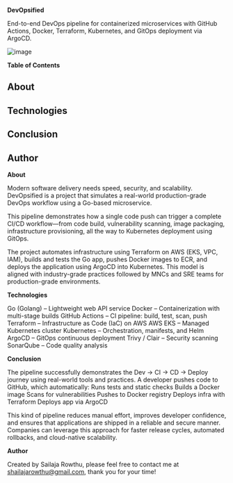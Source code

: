 **DevOpsified**

End-to-end DevOps pipeline for containerized microservices with GitHub Actions, Docker, Terraform, Kubernetes, and GitOps deployment via ArgoCD.


![image](https://github.com/user-attachments/assets/3ef515ff-224e-475c-bf37-a4795b214ce0)


**Table of Contents**

## About

## Technologies

## Conclusion

## Author



**About**

Modern software delivery needs speed, security, and scalability. DevOpsified is a project that simulates a real-world production-grade DevOps workflow using a Go-based microservice.

This pipeline demonstrates how a single code push can trigger a complete CI/CD workflow—from code build, vulnerability scanning, image packaging, infrastructure provisioning, all the way to Kubernetes deployment using GitOps.

The project automates infrastructure using Terraform on AWS (EKS, VPC, IAM), builds and tests the Go app, pushes Docker images to ECR, and deploys the application using ArgoCD into Kubernetes. This model is aligned with industry-grade practices followed by MNCs and SRE teams for production-grade environments.


**Technologies**

Go (Golang) – Lightweight web API service
Docker – Containerization with multi-stage builds
GitHub Actions – CI pipeline: build, test, scan, push
Terraform – Infrastructure as Code (IaC) on AWS
AWS EKS – Managed Kubernetes cluster
Kubernetes – Orchestration, manifests, and Helm
ArgoCD – GitOps continuous deployment
Trivy / Clair – Security scanning
SonarQube – Code quality analysis


**Conclusion**

The pipeline successfully demonstrates the Dev → CI → CD → Deploy journey using real-world tools and practices. A developer pushes code to GitHub, which automatically:
Runs tests and static checks
Builds a Docker image
Scans for vulnerabilities
Pushes to Docker registry
Deploys infra with Terraform
Deploys app via ArgoCD

This kind of pipeline reduces manual effort, improves developer confidence, and ensures that applications are shipped in a reliable and secure manner.
Companies can leverage this approach for faster release cycles, automated rollbacks, and cloud-native scalability.

**Author**

Created by Sailaja Rowthu, please feel free to contact me at shailajarowthu@gmail.com, thank you for your time!
